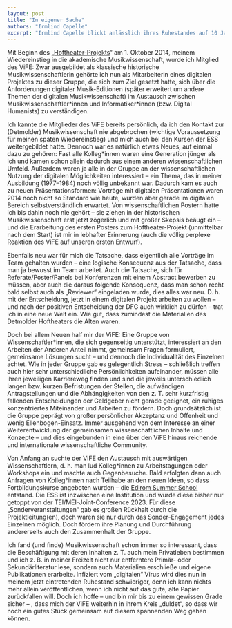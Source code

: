 ```yaml
---
layout: post
title: "In eigener Sache"
authors: "Irmlind Capelle"
excerpt: "Irmlind Capelle blickt anlässlich ihres Ruhestandes auf 10 Jahre Mitgliedschaft im ViFE zurück."
---
```


Mit Beginn des „[Hoftheater-Projekts](https://hoftheater-detmold.de/)“ am 1. Oktober 2014, meinem Wiedereinstieg in die akademische Musikwissenschaft, wurde ich Mitglied des ViFE: Zwar ausgebildet als klassische historische Musikwissenschaftlerin gehörte ich nun als Mitarbeiterin eines digitalen Projektes zu dieser Gruppe, die sich zum Ziel gesetzt hatte, sich über die Anforderungen digitaler Musik-Editionen (später erweitert um andere Themen der digitalen Musikwissenschaft) im Austausch zwischen Musikwissenschaftler\*innen und Informatiker\*innen (bzw. Digital Humanists) zu verständigen.

Ich kannte die Mitglieder des ViFE bereits persönlich, da ich den Kontakt zur (Detmolder) Musikwissenschaft nie abgebrochen (wichtige Voraussetzung für meinen späten Wiedereinstieg) und mich auch bei den Kursen der ESS weitergebildet hatte. Dennoch war es natürlich etwas Neues, auf einmal dazu zu gehören: Fast alle Kolleg\*innen waren eine Generation jünger als ich und kamen schon allein dadurch aus einem anderen wissenschaftlichen Umfeld. Außerdem waren ja alle in der Gruppe an der wissenschaftlichen Nutzung der digitalen Möglichkeiten interessiert – ein Thema, das in meiner Ausbildung (1977–1984) noch völlig unbekannt war. Dadurch kam es auch zu neuen Präsentationsformen: Vorträge mit digitalen Präsentationen waren 2014 noch nicht so Standard wie heute, wurden aber gerade im digitalen Bereich selbstverständlich erwartet. Von wissenschaftlichen Postern hatte ich bis dahin noch nie gehört – sie ziehen in der historischen Musikwissenschaft erst jetzt zögerlich und mit großer Skepsis beäugt ein – und die Erarbeitung des ersten Posters zum Hoftheater-Projekt (unmittelbar nach dem Start) ist mir in lebhafter Erinnerung (auch die völlig perplexe Reaktion des ViFE auf unseren ersten Entwurf).

Ebenfalls neu war für mich die Tatsache, dass eigentlich alle Vorträge im Team gehalten wurden – eine logische Konsequenz aus der Tatsache, dass man ja bewusst im Team arbeitet. Auch die Tatsache, sich für Referate/Poster/Panels bei Konferenzen mit einem Abstract bewerben zu müssen, aber auch die daraus folgende Konsequenz, dass man schon recht bald selbst auch als „Reviewer“ eingeladen wurde, dies alles war neu. D. h. mit der Entscheidung, jetzt in einem digitalen Projekt arbeiten zu wollen – und nach der positiven Entscheidung der DFG auch wirklich zu dürfen – trat ich in eine neue Welt ein. Wie gut, dass zumindest die Materialien des Detmolder Hoftheaters die Alten waren.

Doch bei allem Neuen half mir der ViFE: Eine Gruppe von Wissenschaftler\*innen, die sich gegenseitig unterstützt, interessiert an den Arbeiten der Anderen Anteil nimmt, gemeinsam Fragen formuliert, gemeinsame Lösungen sucht – und dennoch die Individualität des Einzelnen achtet. Wie in jeder Gruppe gab es gelegentlich Stress – schließlich treffen auch hier sehr unterschiedliche Persönlichkeiten aufeinander, müssen alle ihren jeweiligen Karriereweg finden und sind die jeweils unterschiedlich langen bzw. kurzen Befristungen der Stellen, die aufwändigen Antragstellungen und die Abhängigkeiten von den z. T. sehr kurzfristig fallenden Entscheidungen der Geldgeber nicht gerade geeignet, ein ruhiges konzentriertes Miteinander und Arbeiten zu fördern. Doch grundsätzlich ist die Gruppe geprägt von großer persönlicher Akzeptanz und Offenheit und wenig Ellenbogen-Einsatz. Immer ausgehend von dem Interesse an einer Weiterentwicklung der gemeinsamen wissenschaftlichen Inhalte und Konzepte – und dies eingebunden in eine über den ViFE hinaus reichende und internationale wissenschaftliche Community.

Von Anfang an suchte der ViFE den Austausch mit auswärtigen Wissenschaftlern, d. h. man lud Kolleg\*innen zu Arbeitstagungen oder Workshops ein und machte auch Gegenbesuche. Bald erfolgten dann auch Anfragen von Kolleg\*innen nach Teilhabe an den neuen Ideen, so dass Fortbildungskurse angeboten wurden – die [Edirom Summer School](https://ess.uni-paderborn.de/) entstand. Die ESS ist inzwischen eine Institution und wurde diese bisher nur getoppt von der TEI/MEI-Joint-Conference 2023. Für diese „Sonderveranstaltungen“ gab es großen Rückhalt durch die Projektleitung(en), doch waren sie nur durch das Sonder-Engagement jedes Einzelnen möglich. Doch fördern ihre Planung und Durchführung andererseits auch den Zusammenhalt der Gruppe.

Ich fand (und finde) Musikwissenschaft schon immer so interessant, dass die Beschäftigung mit deren Inhalten z. T. auch mein Privatleben bestimmen und ich z. B. in meiner Freizeit nicht nur entferntere Primär- oder Sekundärliteratur lese, sondern auch Materialien erschließe und eigene Publikationen erarbeite. Infiziert vom „digitalen“ Virus wird dies nun in meinem jetzt eintretenden Ruhestand schwieriger, denn ich kann nichts mehr allein veröffentlichen, wenn ich nicht auf das gute, alte Papier zurückfallen will. Doch ich hoffe – und bin mir bis zu einem gewissen Grade sicher – , dass mich der ViFE weiterhin in ihrem Kreis „duldet“, so dass wir noch ein gutes Stück gemeinsam auf diesem spannenden Weg gehen können.

